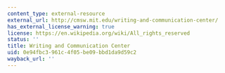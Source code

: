 ```yaml
---
content_type: external-resource
external_url: http://cmsw.mit.edu/writing-and-communication-center/
has_external_license_warning: true
license: https://en.wikipedia.org/wiki/All_rights_reserved
status: ''
title: Writing and Communication Center
uid: 0e94fbc3-961c-4f05-be09-bbd1da9d59c2
wayback_url: ''
---
```


